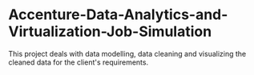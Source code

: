 # Accenture-Data-Analytics-and-Virtualization-Job-Simulation
This project deals with data modelling, data cleaning and visualizing the cleaned data for the client's requirements. 
